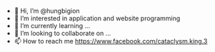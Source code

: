 - 👋 Hi, I’m @hungbigion
- 👀 I’m interested in  application and website programming
- 🌱 I’m currently learning ...
- 💞️ I’m looking to collaborate on ...
- 📫 How to reach me https://www.facebook.com/cataclysm.king.3 

<!---
hungbigion/hungbigion is a ✨ special ✨ repository because its `README.md` (this file) appears on your GitHub profile.
You can click the Preview link to take a look at your changes.
--->
